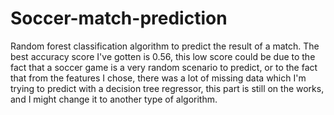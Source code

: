 # Soccer-match-prediction
Random forest classification algorithm to predict the result of a match.
The best accuracy score I've gotten is 0.56, this low score could be due to the fact that a soccer game is a very random scenario to predict,
or to the fact that from the features I chose, there was a lot of missing data which I'm trying to predict with a decision tree regressor, this
part is still on the works, and I might change it to another type of algorithm.
